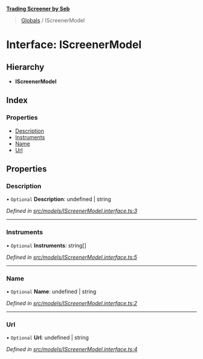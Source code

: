 **[Trading Screener by Seb](../README.md)**

> [Globals](../globals.md) / IScreenerModel

# Interface: IScreenerModel

## Hierarchy

* **IScreenerModel**

## Index

### Properties

* [Description](iscreenermodel.md#description)
* [Instruments](iscreenermodel.md#instruments)
* [Name](iscreenermodel.md#name)
* [Url](iscreenermodel.md#url)

## Properties

### Description

• `Optional` **Description**: undefined \| string

*Defined in [src/models/IScreenerModel.interface.ts:3](https://github.com/wiewiur667/TradingScreener/blob/196ff12/src/models/IScreenerModel.interface.ts#L3)*

___

### Instruments

• `Optional` **Instruments**: string[]

*Defined in [src/models/IScreenerModel.interface.ts:5](https://github.com/wiewiur667/TradingScreener/blob/196ff12/src/models/IScreenerModel.interface.ts#L5)*

___

### Name

• `Optional` **Name**: undefined \| string

*Defined in [src/models/IScreenerModel.interface.ts:2](https://github.com/wiewiur667/TradingScreener/blob/196ff12/src/models/IScreenerModel.interface.ts#L2)*

___

### Url

• `Optional` **Url**: undefined \| string

*Defined in [src/models/IScreenerModel.interface.ts:4](https://github.com/wiewiur667/TradingScreener/blob/196ff12/src/models/IScreenerModel.interface.ts#L4)*
